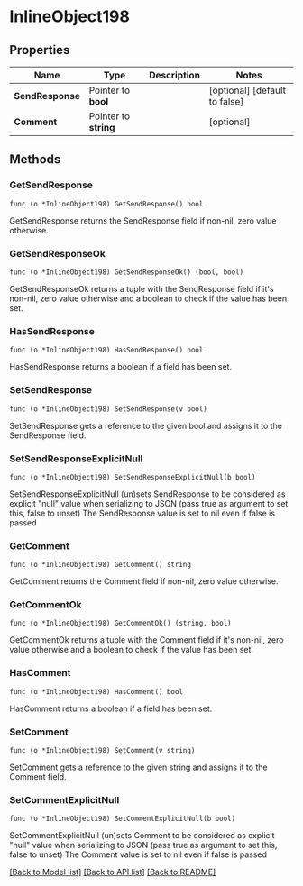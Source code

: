 # InlineObject198

## Properties

Name | Type | Description | Notes
------------ | ------------- | ------------- | -------------
**SendResponse** | Pointer to **bool** |  | [optional] [default to false]
**Comment** | Pointer to **string** |  | [optional] 

## Methods

### GetSendResponse

`func (o *InlineObject198) GetSendResponse() bool`

GetSendResponse returns the SendResponse field if non-nil, zero value otherwise.

### GetSendResponseOk

`func (o *InlineObject198) GetSendResponseOk() (bool, bool)`

GetSendResponseOk returns a tuple with the SendResponse field if it's non-nil, zero value otherwise
and a boolean to check if the value has been set.

### HasSendResponse

`func (o *InlineObject198) HasSendResponse() bool`

HasSendResponse returns a boolean if a field has been set.

### SetSendResponse

`func (o *InlineObject198) SetSendResponse(v bool)`

SetSendResponse gets a reference to the given bool and assigns it to the SendResponse field.

### SetSendResponseExplicitNull

`func (o *InlineObject198) SetSendResponseExplicitNull(b bool)`

SetSendResponseExplicitNull (un)sets SendResponse to be considered as explicit "null" value
when serializing to JSON (pass true as argument to set this, false to unset)
The SendResponse value is set to nil even if false is passed
### GetComment

`func (o *InlineObject198) GetComment() string`

GetComment returns the Comment field if non-nil, zero value otherwise.

### GetCommentOk

`func (o *InlineObject198) GetCommentOk() (string, bool)`

GetCommentOk returns a tuple with the Comment field if it's non-nil, zero value otherwise
and a boolean to check if the value has been set.

### HasComment

`func (o *InlineObject198) HasComment() bool`

HasComment returns a boolean if a field has been set.

### SetComment

`func (o *InlineObject198) SetComment(v string)`

SetComment gets a reference to the given string and assigns it to the Comment field.

### SetCommentExplicitNull

`func (o *InlineObject198) SetCommentExplicitNull(b bool)`

SetCommentExplicitNull (un)sets Comment to be considered as explicit "null" value
when serializing to JSON (pass true as argument to set this, false to unset)
The Comment value is set to nil even if false is passed

[[Back to Model list]](../README.md#documentation-for-models) [[Back to API list]](../README.md#documentation-for-api-endpoints) [[Back to README]](../README.md)



